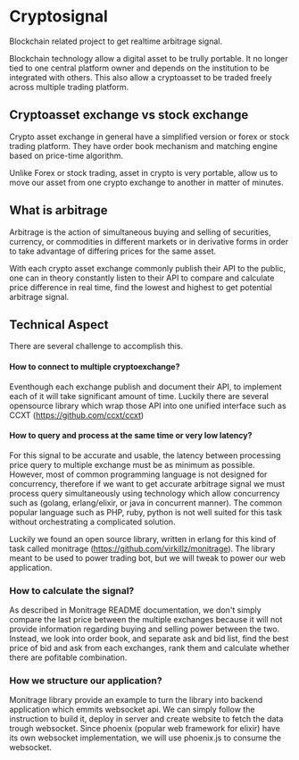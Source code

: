 # Cryptosignal

Blockchain related project to get realtime arbitrage signal.

Blockchain technology allow a digital asset to be trully portable. It no longer tied to one central platform owner and depends on the institution to be integrated with others. This also allow a cryptoasset to be traded freely across multiple trading platform. 

## Cryptoasset exchange vs stock exchange
Crypto asset exchange in general have a simplified version or forex or stock trading platform. They have order book mechanism and matching engine based on price-time algorithm. 

Unlike Forex or stock trading, asset in crypto is very portable, allow us to move our asset from one crypto exchange to another in matter of minutes. 

## What is arbitrage

Arbitrage is the action of simultaneous buying and selling of securities, currency, or commodities in different markets or in derivative forms in order to take advantage of differing prices for the same asset.

With each crypto asset exchange commonly publish their API to the public, one can in theory constantly listen to their API to compare and calculate price difference in real time, find the lowest and highest to get potential arbitrage signal.

## Technical Aspect

There are several challenge to accomplish this.

#### How to connect to multiple cryptoexchange?

Eventhough each exchange publish and document their API, to implement each of it will take significant amount of time. Luckily there are several opensource library which wrap those API into one unified interface such as CCXT (https://github.com/ccxt/ccxt)

#### How to query and process at the same time or very low latency?

For this signal to be accurate and usable, the latency between processing price query to multiple exchange must be as minimum as possible. However, most of common programming language is not designed for concurrency, therefore if we want to get accurate arbitrage signal we must process query simultaneously using technology which allow concurrency such as (golang, erlang/elixir, or java in concurrent manner). The common popular language such as PHP, ruby, python is not well suited for this task without orchestrating a complicated solution.

Luckily we found an open source library, written in erlang for this kind of task called monitrage (https://github.com/virkillz/monitrage). The library meant to be used to power trading bot, but we will tweak to power our web application.

### How to calculate the signal?

As described in Monitrage README documentation, we don't simply compare the last price between the multiple exchanges because it will not provide information regarding buying and selling power between the two. Instead, we look into order book, and separate ask and bid list, find the best price of bid and ask from each exchanges, rank them and calculate whether there are pofitable combination.


### How we structure our application?

Monitrage library provide an example to turn the library into backend application which emmits websocket api. We can simply follow the instruction to build it, deploy in server and create website to fetch the data trough websocket. Since phoenix (popular web framework for elixir) have its own websocket implementation, we will use phoenix.js to consume the websocket.
